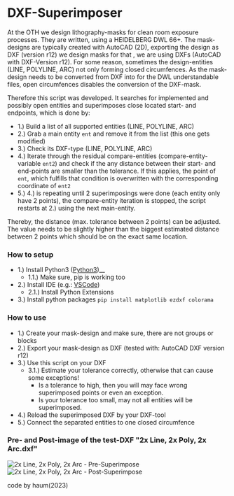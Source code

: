 # DXF-Superimposer

At the OTH we design lithography-masks for clean room exposure processes. They are written, using a HEIDELBERG DWL 66+. The mask-designs are typically created with AutoCAD (2D), exporting the design as DXF (version r12) we design masks for that , we are using DXFs (AutoCAD with DXF-Version r12). For some reason, sometimes the design-entities (LINE, POLYLINE, ARC) not only forming closed circumfences. As the mask-design needs to be converted from DXF into for the DWL understandable files, open circumfences disables the conversion of the DXF-mask.

Therefore this script was developed. It searches for implemented  and possibly open entities and superimposes close located start- and endpoints, which is done by:
* 1\.) Build a list of all supported entities (LINE, POLYLINE, ARC)
* 2\.) Grab a main entity `ent` and remove it from the list (this one gets modified)
* 3\.) Check its DXF-type (LINE, POLYLINE, ARC)
* 4\.) Iterate through the residual compare-entities (compare-entity-variable `ent2`) and check if the any distance between their start- and end-points are smaller than the tolerance. If this applies, the point of `ent`, which fulfills that condition is overwritten with the corresponding coordinate of `ent2`
* 5\.) 4.) is repeating until 2 superimposings were done (each entity only have 2 points), the compare-entity iteration is stopped, the script restarts at 2\.) using the next main-entity.
 
Thereby, the distance (max. tolerance between 2 points) can be adjusted. The value needs to be slightly higher than the biggest estimated distance between 2 points which should be on the exact same location.


### How to setup

* 1\.) Install Python3 ([Python3])__
  * 1\.1\.) Make sure, pip is working too
* 2\.) Install IDE (e.g.: [VSCode])
  * 2\.1\.) Install Python Extensions
* 3\.) Install python packages `pip install matplotlib ezdxf colorama`

### How to use
* 1\.) Create your mask-design and make sure, there are not groups or blocks
* 2\.) Export your mask-design as DXF (tested with: AutoCAD DXF version r12)
* 3\.) Use this script on your DXF
  * 3\.1\.) Estimate your tolerance correctly, otherwise that can cause some exceptions!<br />
    *  Is a tolerance to high, then you will may face wrong superimposed points or even an exception.<br />
    *  Is your tolerance too small, may not all entities will be superimposed.
* 4\.) Reload the superimposed DXF by your DXF-tool
* 5\.) Connect the separated entities to one closed circumfence

### Pre- and Post-image of the test-DXF "2x Line, 2x Poly, 2x Arc.dxf"
![2x Line, 2x Poly, 2x Arc - Pre-Superimpose](https://github.com/Dephrilibrium/DXF-Superimposer/assets/89015665/48e9a234-f01c-45b5-8632-5831ccbcfd60)
![2x Line, 2x Poly, 2x Arc - Post-Superimpose](https://github.com/Dephrilibrium/DXF-Superimposer/assets/89015665/2f216e73-21f3-422b-ad36-dc8cd61c8605)



code by haum(2023)


[VSCode]: [https://code.visualstudio.com/#alt-downloads]
[Python3]: [https://www.python.org/downloads/]